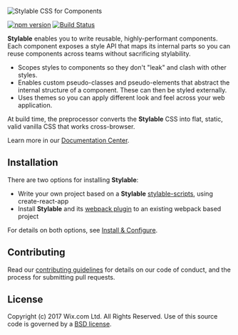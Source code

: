 ![Stylable CSS for Components](./stylable.svg)

[![npm version](https://badge.fury.io/js/stylable.svg)](https://www.npmjs.com/package/stylable)
[![Build Status](https://travis-ci.org/wix/stylable.svg?branch=master)](https://travis-ci.org/wix/stylable)

**Stylable** enables you to write reusable, highly-performant components. Each component exposes a style API that maps its internal parts so you can reuse components across teams without sacrificing stylability.

* Scopes styles to components so they don't "leak" and clash with other styles.
* Enables custom pseudo-classes and pseudo-elements that abstract the internal structure of a component. These can then be styled externally.
* Uses themes so you can apply different look and feel across your web application.

At build time, the preprocessor converts the **Stylable** CSS into flat, static, valid vanilla CSS that works cross-browser.

Learn more in our [Documentation Center](https://stylable.io/).

<!-- ## Code Example -->

## Installation

There are two options for installing **Stylable**:

* Write your own project based on a **Stylable** [stylable-scripts](./packages/stylable-scripts), using create-react-app
* Install **Stylable** and its [webpack plugin](./packages/stylable-webpack-plugin) to an existing webpack based project

For details on both options, see [Install & Configure](https://stylable.io/docs/getting-started/install-configure).

## Contributing

Read our [contributing guidelines](./CONTRIBUTING.md) for details on our code of conduct, and the process for submitting pull requests.

## License

Copyright (c) 2017 Wix.com Ltd. All Rights Reserved. Use of this source code is governed by a [BSD license](./LICENSE.md).
